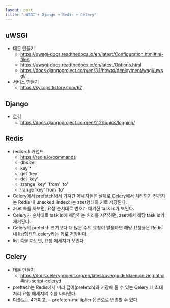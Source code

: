 ```yaml
---
layout: post
title: "uWSGI + Django + Redis + Celery"
---
```

## uWSGI
* 데몬 만들기
  * https://uwsgi-docs.readthedocs.io/en/latest/Configuration.html#ini-files
  * https://uwsgi-docs.readthedocs.io/en/latest/Options.html
  * https://docs.djangoproject.com/en/3.1/howto/deployment/wsgi/uwsgi/
* 서비스 만들기
  * https://sysops.tistory.com/67
  
## Django
* 로깅
  * https://docs.djangoproject.com/en/2.2/topics/logging/
  
## Redis
* redis-cli 커맨드
  * https://redis.io/commands
  * dbsize
  * key *
  * get 'key'
  * del 'key'
  * zrange 'key' 'from' 'to'
  * lrange 'key' from 'to'
* Celery에서 prefetch해서 가져간 메세지들은 실제로 Celery에서 처리되기 전까지는 Redis 내 unacked_index라는 zset형태의 키로 저장된다.
* zset 속을 까보면, 요청 순서대로 번호가 매겨진 task id가 보인다.
* Celery가 순서대로 task id에 해당하는 처리를 시작하면,  zset에서 해당 task id가 제거된다.
* Celery의 prefetch 크기보다 더 많은 수의 요청이 발생하면 해당 요청들은 Redis 내 list형태의 celery라는 키로 저장된다.
* list 속을 까보면, 요청 메세지가 보인다.

## Celery
* 데몬 만들기
  * https://docs.celeryproject.org/en/latest/userguide/daemonizing.html#init-script-celeryd
* preftech는 Redis에서 미리 끌어(prefetch)와 저장해 둘 수 있는 Celery 내 최대 처리 요청 메세지의 수를 나타낸다.
* 디폴트는 4개이고,  --prefetch-multiplier 옵션으로 변경할 수 있다.
